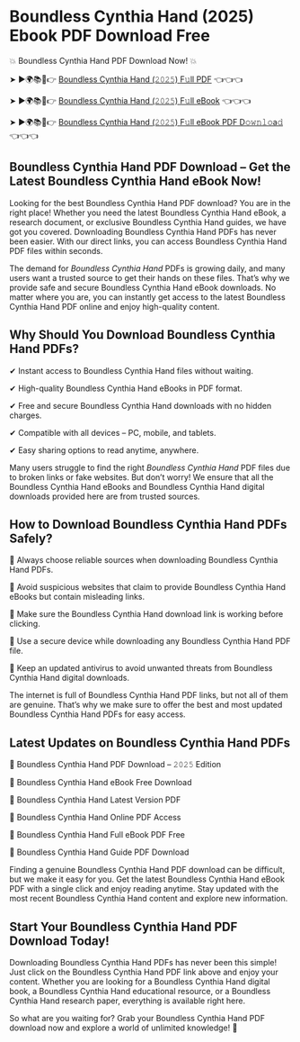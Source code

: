 # Boundless Cynthia Hand (2025) Ebook PDF Download Free

💥 Boundless Cynthia Hand PDF Download Now! 💥

➤ ►🌍📚📱👉 [Boundless Cynthia Hand (𝟸𝟶𝟸𝟻) F𝚞ll PDF](https://getpdf.xyz/boundless-cynthia-hand) 👈👈👈


➤ ►🌍📚📱👉 [Boundless Cynthia Hand (𝟸𝟶𝟸𝟻) F𝚞ll eBook](https://getpdf.xyz/boundless-cynthia-hand) 👈👈👈


➤ ►🌍📚📱👉 [Boundless Cynthia Hand (𝟸𝟶𝟸𝟻) F𝚞ll eBook PDF D𝚘𝚠𝚗𝚕𝚘a𝚍](https://getpdf.xyz/boundless-cynthia-hand) 👈👈👈


## Boundless Cynthia Hand PDF Download – Get the Latest Boundless Cynthia Hand eBook Now!

Looking for the best Boundless Cynthia Hand PDF download? You are in the right place! Whether you need the latest Boundless Cynthia Hand eBook, a research document, or exclusive Boundless Cynthia Hand guides, we have got you covered. Downloading Boundless Cynthia Hand PDFs has never been easier. With our direct links, you can access Boundless Cynthia Hand PDF files within seconds.

The demand for *Boundless Cynthia Hand* PDFs is growing daily, and many users want a trusted source to get their hands on these files. That’s why we provide safe and secure Boundless Cynthia Hand eBook downloads. No matter where you are, you can instantly get access to the latest Boundless Cynthia Hand PDF online and enjoy high-quality content.

## Why Should You Download Boundless Cynthia Hand PDFs?

✔ Instant access to Boundless Cynthia Hand files without waiting.

✔ High-quality Boundless Cynthia Hand eBooks in PDF format.

✔ Free and secure Boundless Cynthia Hand downloads with no hidden charges.

✔ Compatible with all devices – PC, mobile, and tablets.

✔ Easy sharing options to read anytime, anywhere.

Many users struggle to find the right *Boundless Cynthia Hand* PDF files due to broken links or fake websites. But don’t worry! We ensure that all the Boundless Cynthia Hand eBooks and Boundless Cynthia Hand digital downloads provided here are from trusted sources.

## How to Download Boundless Cynthia Hand PDFs Safely?

📌 Always choose reliable sources when downloading Boundless Cynthia Hand PDFs.

📌 Avoid suspicious websites that claim to provide Boundless Cynthia Hand eBooks but contain misleading links.

📌 Make sure the Boundless Cynthia Hand download link is working before clicking.

📌 Use a secure device while downloading any Boundless Cynthia Hand PDF file.

📌 Keep an updated antivirus to avoid unwanted threats from Boundless Cynthia Hand digital downloads.

The internet is full of Boundless Cynthia Hand PDF links, but not all of them are genuine. That’s why we make sure to offer the best and most updated Boundless Cynthia Hand PDFs for easy access.

## Latest Updates on Boundless Cynthia Hand PDFs

🔹 Boundless Cynthia Hand PDF Download – 𝟸𝟶𝟸𝟻 Edition

🔹 Boundless Cynthia Hand eBook Free Download

🔹 Boundless Cynthia Hand Latest Version PDF

🔹 Boundless Cynthia Hand Online PDF Access

🔹 Boundless Cynthia Hand Full eBook PDF Free

🔹 Boundless Cynthia Hand Guide PDF Download

Finding a genuine Boundless Cynthia Hand PDF download can be difficult, but we make it easy for you. Get the latest Boundless Cynthia Hand eBook PDF with a single click and enjoy reading anytime. Stay updated with the most recent Boundless Cynthia Hand content and explore new information.

## Start Your Boundless Cynthia Hand PDF Download Today!

Downloading Boundless Cynthia Hand PDFs has never been this simple! Just click on the Boundless Cynthia Hand PDF link above and enjoy your content. Whether you are looking for a Boundless Cynthia Hand digital book, a Boundless Cynthia Hand educational resource, or a Boundless Cynthia Hand research paper, everything is available right here.

So what are you waiting for? Grab your Boundless Cynthia Hand PDF download now and explore a world of unlimited knowledge! 🚀